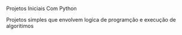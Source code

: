 Projetos Iniciais Com Python

<p>Projetos simples que envolvem logica de programção e execução de algoritimos</p>
